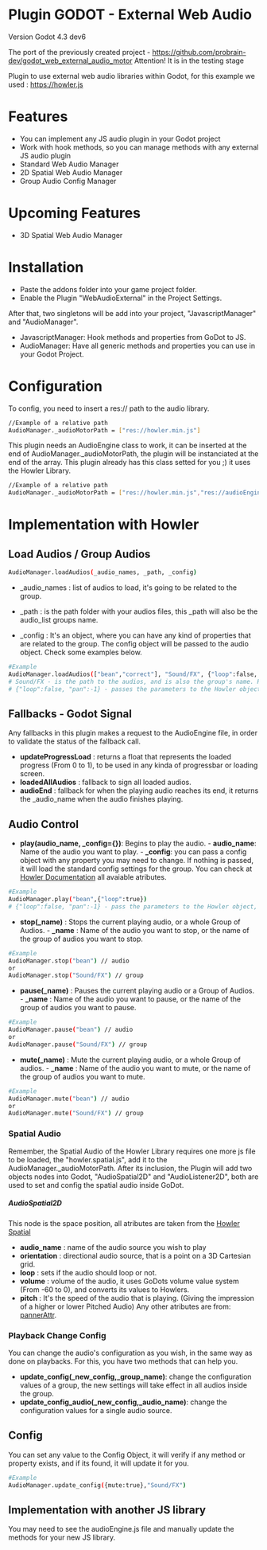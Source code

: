 # Plugin GODOT - External Web Audio
Version Godot 4.3 dev6

The port of the previously created project - https://github.com/probrain-dev/godot_web_external_audio_motor
Attention! It is in the testing stage

Plugin to use external web audio libraries within Godot, for this example we used : https://howler.js

# Features
 - You can implement any JS audio plugin in your Godot project
 - Work with hook methods, so you can manage methods with any external JS audio plugin
 - Standard Web Audio Manager
 - 2D Spatial Web Audio Manager
 - Group Audio Config Manager

# Upcoming Features
 - 3D Spatial Web Audio Manager

# Installation
- Paste the addons folder into your game project folder.
- Enable the Plugin "WebAudioExternal" in the Project Settings.

After that, two singletons will be add into your project, "JavascriptManager" and "AudioManager".
- JavascriptManager: Hook methods and properties from GoDot to JS.
- AudioManager: Have all generic methods and properties you can use in your Godot Project.

# Configuration
To config, you need to insert a res:// path to the audio library.
```sh
//Example of a relative path
AudioManager._audioMotorPath = ["res://howler.min.js"]
```
This plugin needs an AudioEngine class to work, it can be inserted at the end of AudioManager._audioMotorPath, the plugin will be instanciated at the end of the array. This plugin already has this class setted for you ;) it uses the Howler Library.
```sh
//Example of a relative path
AudioManager._audioMotorPath = ["res://howler.min.js","res://audioEngine.js"]
```
# Implementation with Howler
## Load Audios / Group Audios
```sh
AudioManager.loadAudios(_audio_names, _path, _config)
```
- _audio_names : list of audios to load, it's going to be related to the group.
- _path : is the path folder with your audios files, this _path will also be the audio_list groups name.

- _config : It's an object, where you can have any kind of properties that are related to the group. The config object will be passed to the audio object. Check some examples below.
```sh
#Example
AudioManager.loadAudios(["bean","correct"], "Sound/FX", {"loop":false, "pan":-1})
# Sound/FX - is the path to the audios, and is also the group's name. Remember, the path it's reffer to exported project folder, so the audios need to be inside manualy on exported folder.
# {"loop":false, "pan":-1} - passes the parameters to the Howler object, and loads the audio within that configuration.
```
## Fallbacks - Godot Signal
Any fallbacks in this plugin makes a request to the AudioEngine file, in order to validate the status of the fallback call.
- **updateProgressLoad** : returns a float that represents the loaded progress (From 0 to 1), to be used in any kinda of progressbar or loading screen.
- **loadedAllAudios** : fallback to sign all loaded audios.
- **audioEnd** : fallback for when the playing audio reaches its end, it returns the _audio_name when the audio finishes playing.

## Audio Control
- **play(audio_name, _config={})**: Begins to play the audio.
        - **audio_name**: Name of the audio you want to play.
        - **_config**: you can pass a config object with any property you may need to change. If nothing is passed, it will load the standard config settings for the group. You can check at [Howler Documentation](https://github.com/goldfire/howler.js#plugin-spatial) all avaiable atributes.
```sh
#Example
AudioManager.play("bean",{"loop":true})
# {"loop":false, "pan":-1} - pass the parameters to the Howler object, and loads the audio with that configuration.
```

- **stop(_name)** : Stops the current playing audio, or a whole Group of Audios.
        - **_name** : Name of the audio you want to stop, or the name of the group of audios you want to stop.
```sh
#Example
AudioManager.stop("bean") // audio
or
AudioManager.stop("Sound/FX") // group
```

- **pause(_name)** : Pauses the current playing audio or a Group of Audios.
        - **_name** : Name of the audio you want to pause, or the name of the group of audios you want to pause.
```sh
#Example
AudioManager.pause("bean") // audio
or
AudioManager.pause("Sound/FX") // group
```

- **mute(_name)** : Mute the current playing audio, or a whole Group of audios.
        - **_name** : Name of the audio you want to mute, or the name of the group of audios you want to mute.
```sh
#Example
AudioManager.mute("bean") // audio
or
AudioManager.mute("Sound/FX") // group
```

### Spatial Audio
Remember, the Spatial Audio of the Howler Library requires one more js file to be loaded, the "howler.spatial.js", add it to the AudioManager._audioMotorPath. After its inclusion, the Plugin will add two objects nodes into Godot, "AudioSpatial2D" and "AudioListener2D", both are used to set and config the spatial audio inside GoDot.
##### AudioSpatial2D
This node is the space position, all atributes are taken from the [Howler Spatial](https://github.com/goldfire/howler.js#plugin-spatial)
- **audio_name** : name of the audio source you wish to play
- **orientation** : directional audio source, that is a point on a 3D Cartesian grid.
- **loop** : sets if the audio should loop or not.
- **volume** : volume of the audio, it uses GoDots volume value system (From -60 to 0), and converts its values to Howlers.
- **pitch** : It's the speed of the audio that is playing. (Giving the impression of a higher or lower Pitched Audio)
Any other atributes are from: [pannerAttr](https://github.com/goldfire/howler.js#pannerattro-id).

### Playback Change Config
You can change the audio's configuration as you wish, in the same way as done on playbacks. For this, you have two methods that can help you.
- **update_config(_new_config,_group_name)**: change the configuration values of a group, the new settings will take effect in all audios inside the group. 
- **update_config_audio(_new_config,_audio_name)**: change the configuration values for a single audio source.

## Config
You can set any value to the Config Object, it will verify if any method or property exists, and if its found, it will update it for you.
```sh
#Example
AudioManager.update_config({mute:true},"Sound/FX")
```

## Implementation with another JS library
You may need to see the audioEngine.js file and manually update the methods for your new JS library. 

